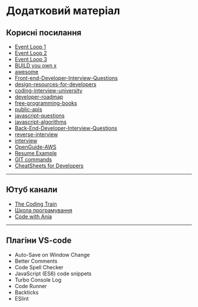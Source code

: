 # Додатковий матеріал

## Корисні посилання

- [Event Loop 1](http://latentflip.com/loupe/?code=JC5vbignYnV0dG9uJywgJ2NsaWNrJywgZnVuY3Rpb24gb25DbGljaygpIHsKICAgIHNldFRpbWVvdXQoZnVuY3Rpb24gdGltZXIoKSB7CiAgICAgICAgY29uc29sZS5sb2coJ1lvdSBjbGlja2VkIHRoZSBidXR0b24hJyk7ICAgIAogICAgfSwgMjAwMCk7Cn0pOwoKY29uc29sZS5sb2coIkhpISIpOwoKc2V0VGltZW91dChmdW5jdGlvbiB0aW1lb3V0KCkgewogICAgY29uc29sZS5sb2coIkNsaWNrIHRoZSBidXR0b24hIik7Cn0sIDUwMDApOwoKY29uc29sZS5sb2coIldlbGNvbWUgdG8gbG91cGUuIik7!!!PGJ1dHRvbj5DbGljayBtZSE8L2J1dHRvbj4%3D)
- [Event Loop 2](https://kamronbekshodmonov.github.io/JELoop-Visualizer/)
- [Event Loop 3](https://www.jsv9000.app/)
- [BUILD you own x](https://github.com/codecrafters-io/build-your-own-x)
- [awesome](https://github.com/sindresorhus/awesome?tab=readme-ov-file)
- [Front-end-Developer-Interview-Questions](https://github.com/h5bp/Front-end-Developer-Interview-Questions)
- [design-resources-for-developers](https://github.com/bradtraversy/design-resources-for-developers)
- [coding-interview-university](https://github.com/jwasham/coding-interview-university)
- [developer-roadmap](https://github.com/kamranahmedse/developer-roadmap)
- [free-programming-books](https://github.com/EbookFoundation/free-programming-books)
- [public-apis](https://github.com/public-apis/public-apis)
- [javascript-questions](https://github.com/lydiahallie/javascript-questions)
- [javascript-algorithms](https://github.com/trekhleb/javascript-algorithms)
- [Back-End-Developer-Interview-Questions](https://github.com/arialdomartini/Back-End-Developer-Interview-Questions)
- [reverse-interview](https://github.com/viraptor/reverse-interview)
- [interview](https://github.com/Olshansk/interview)
- [OpenGuide-AWS](https://github.com/open-guides/og-aws)
- [Resume Example](https://github.com/Maryinad/Resume)
- [GIT commands](https://habr.com/ru/articles/813513/)
- [CheatSheets for Developers](https://dev.to/devmount/a-cheatsheet-of-128-cheatsheets-for-developers-f4m?ref=dailydev)

---

## Ютуб канали

- [The Coding Train](https://www.youtube.com/@TheCodingTrain)
- [Школа програмування](https://www.youtube.com/@ProgerSchool)
- [Code with Ania](https://www.youtube.com/@AniaKubow)

---

## Плагіни VS-code

- Auto-Save on Window Change
- Better Comments
- Code Spell Checker
- JavaScript (ES6) code snippets
- Turbo Console Log
- Code Runner
- Backticks
- ESlint
